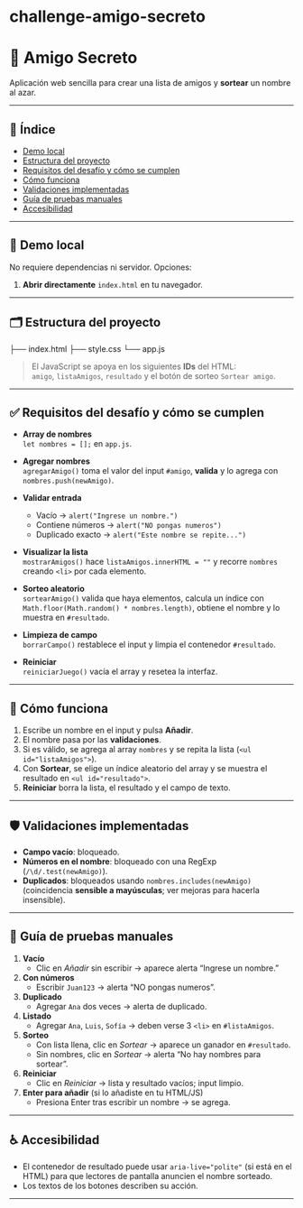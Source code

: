 # challenge-amigo-secreto
# 🎁 Amigo Secreto

Aplicación web sencilla para crear una lista de amigos y **sortear** un nombre al azar.  

---

## 🧭 Índice

- [Demo local](#-demo-local)
- [Estructura del proyecto](#-estructura-del-proyecto)
- [Requisitos del desafío y cómo se cumplen](#-requisitos-del-desafío-y-cómo-se-cumplen)
- [Cómo funciona](#-cómo-funciona)
- [Validaciones implementadas](#-validaciones-implementadas)
- [Guía de pruebas manuales](#-guía-de-pruebas-manuales)
- [Accesibilidad](#-accesibilidad)


---

## 🚀 Demo local

No requiere dependencias ni servidor. Opciones:

1. **Abrir directamente** `index.html` en tu navegador.

---

## 🗂️ Estructura del proyecto

├── index.html
├── style.css
└── app.js


> El JavaScript se apoya en los siguientes **IDs** del HTML:  
> `amigo`, `listaAmigos`, `resultado` y el botón de sorteo `Sortear amigo`.

---

## ✅ Requisitos del desafío y cómo se cumplen

- **Array de nombres**  
  `let nombres = [];` en `app.js`.

- **Agregar nombres**  
  `agregarAmigo()` toma el valor del input `#amigo`, **valida** y lo agrega con `nombres.push(newAmigo)`.

- **Validar entrada**  
  - Vacío → `alert("Ingrese un nombre.")`
  - Contiene números → `alert("NO pongas numeros")`  
  - Duplicado exacto → `alert("Este nombre se repite...")`

- **Visualizar la lista**  
  `mostrarAmigos()` hace `listaAmigos.innerHTML = ""` y recorre `nombres` creando `<li>` por cada elemento.

- **Sorteo aleatorio**  
  `sortearAmigo()` valida que haya elementos, calcula un índice con  
  `Math.floor(Math.random() * nombres.length)`, obtiene el nombre y lo muestra en `#resultado`.

- **Limpieza de campo**  
  `borrarCampo()` restablece el input y limpia el contenedor `#resultado`.

- **Reiniciar**  
  `reiniciarJuego()` vacía el array y resetea la interfaz.

---

## 🔎 Cómo funciona

1. Escribe un nombre en el input y pulsa **Añadir**.  
2. El nombre pasa por las **validaciones**.  
3. Si es válido, se agrega al array `nombres` y se repita la lista (`<ul id="listaAmigos">`).  
4. Con **Sortear**, se elige un índice aleatorio del array y se muestra el resultado en `<ul id="resultado">`.  
5. **Reiniciar** borra la lista, el resultado y el campo de texto.

---

## 🛡️ Validaciones implementadas

- **Campo vacío**: bloqueado.
- **Números en el nombre**: bloqueado con una RegExp (`/\d/.test(newAmigo)`).
- **Duplicados**: bloqueados usando `nombres.includes(newAmigo)` (coincidencia **sensible a mayúsculas**; ver mejoras para hacerla insensible).

---

## 🧪 Guía de pruebas manuales

1. **Vacío**  
   - Clic en *Añadir* sin escribir → aparece alerta “Ingrese un nombre.”
2. **Con números**  
   - Escribir `Juan123` → alerta “NO pongas numeros”.
3. **Duplicado**  
   - Agregar `Ana` dos veces → alerta de duplicado.
4. **Listado**  
   - Agregar `Ana`, `Luis`, `Sofía` → deben verse 3 `<li>` en `#listaAmigos`.
5. **Sorteo**  
   - Con lista llena, clic en *Sortear* → aparece un ganador en `#resultado`.
   - Sin nombres, clic en *Sortear* → alerta “No hay nombres para sortear”.
6. **Reiniciar**  
   - Clic en *Reiniciar* → lista y resultado vacíos; input limpio.
7. **Enter para añadir** (si lo añadiste en tu HTML/JS)  
   - Presiona Enter tras escribir un nombre → se agrega.

---

## ♿ Accesibilidad

- El contenedor de resultado puede usar `aria-live="polite"` (si está en el HTML) para que lectores de pantalla anuncien el nombre sorteado.
- Los textos de los botones describen su acción.

---


